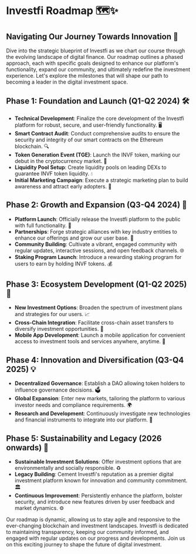 # Investfi Roadmap 🗺️✨
## Navigating Our Journey Towards Innovation 🚀

Dive into the strategic blueprint of Investfi as we chart our course through the evolving landscape of digital finance. Our roadmap outlines a phased approach, each with specific goals designed to enhance our platform's functionality, expand our community, and ultimately redefine the investment experience. Let's explore the milestones that will shape our path to becoming a leader in the digital investment space.

## Phase 1: Foundation and Launch (Q1-Q2 2024) 🛠️
- **Technical Development**: Finalize the core development of the Investfi platform for robust, secure, and user-friendly functionality. 🖥️
- **Smart Contract Audit**: Conduct comprehensive audits to ensure the security and integrity of our smart contracts on the Ethereum blockchain. 🔍
- **Token Generation Event (TGE)**: Launch the INVF token, marking our debut in the cryptocurrency market. 🎉
- **Liquidity Pool Setup**: Create liquidity pools on leading DEXs to guarantee INVF token liquidity. 💧
- **Initial Marketing Campaign**: Execute a strategic marketing plan to build awareness and attract early adopters. 📢

## Phase 2: Growth and Expansion (Q3-Q4 2024) 🌱
- **Platform Launch**: Officially release the Investfi platform to the public with full functionality. 🚀
- **Partnerships**: Forge strategic alliances with key industry entities to enhance our offerings and grow our user base. 🤝
- **Community Building**: Cultivate a vibrant, engaged community with regular updates, interactive sessions, and open feedback channels. 🌐
- **Staking Program Launch**: Introduce a rewarding staking program for users to earn by holding INVF tokens. 💰

## Phase 3: Ecosystem Development (Q1-Q2 2025) 🔗
- **New Investment Options**: Broaden the spectrum of investment plans and strategies for our users. 📈
- **Cross-Chain Integration**: Facilitate cross-chain asset transfers to diversify investment opportunities. 🔀
- **Mobile App Development**: Launch a mobile application for convenient access to investment tools and services anywhere, anytime. 📱

## Phase 4: Innovation and Diversification (Q3-Q4 2025) 💡
- **Decentralized Governance**: Establish a DAO allowing token holders to influence governance decisions. 🗳️
- **Global Expansion**: Enter new markets, tailoring the platform to various investor needs and compliance requirements. 🌍
- **Research and Development**: Continuously investigate new technologies and financial instruments to integrate into our platform. 🔬

## Phase 5: Sustainability and Legacy (2026 onwards) 🌿
- **Sustainable Investment Solutions**: Offer investment options that are environmentally and socially responsible. ♻️
- **Legacy Building**: Cement Investfi's reputation as a premier digital investment platform known for innovation and community commitment. 🏛️
- **Continuous Improvement**: Persistently enhance the platform, bolster security, and introduce new features driven by user feedback and market dynamics. ⚙️

Our roadmap is dynamic, allowing us to stay agile and responsive to the ever-changing blockchain and investment landscapes. Investfi is dedicated to maintaining transparency, keeping our community informed, and engaged with regular updates on our progress and developments. Join us on this exciting journey to shape the future of digital investment.